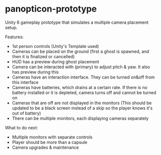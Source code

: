 # panopticon-prototype

Unity 6 gameplay prototype that simulates a multiple camera placement setup.

Features:
* 1st person controls (Unity's Template used)
* Cameras can be placed on the ground (first a ghost is spawned, and then it is finalized or cancelled)
* HUD has a preview during ghost placement
* Camera can be interacted with (primary) to adjust pitch & yaw. It also has preview during this
* Cameras have an interaction interface. They can be turned on&off from this interface
* Cameras have batteries, which drains at a certain rate. If there is no battery installed or it is depleted, camera turns off and cannot be turned on
* Cameras that are off are not displayed in the monitors (This should be updated to be a black screen instead of a skip so the player knows it's out of battery)
* There can be multiple monitors, each displaying cameras separately

What to do next:
* Multiple monitors with separate controls
* Player should be more than a capsule
* Camera upgrades & maintenance